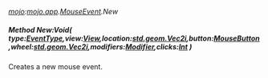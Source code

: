 _[mojo](../../modules/mojo/mojo-module.md):[mojo.app](../../modules/mojo/mojo-app.md).[MouseEvent](../../modules/mojo/mojo-app-mouseevent.md).New_
##### Method New:Void( type:[EventType](../../modules/mojo/mojo-app-eventtype.md),view:[View](../../modules/mojo/mojo-app-view.md),location:[std.geom.Vec2i](../../modules/std/std-geom-vec2i.md),button:[MouseButton](../../modules/mojo/mojo-input-mousebutton.md),wheel:[std.geom.Vec2i](../../modules/std/std-geom-vec2i.md),modifiers:[Modifier](../../modules/mojo/mojo-input-modifier.md),clicks:[Int](../../modules/wonkey/wonkey-types-int.md) )
Creates a new mouse event.
